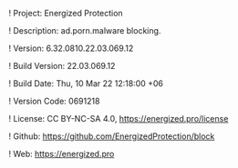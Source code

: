 ! Project: Energized Protection

! Description: ad.porn.malware blocking.

! Version: 6.32.0810.22.03.069.12

! Build Version: 22.03.069.12

! Build Date: Thu, 10 Mar 22 12:18:00 +06

! Version Code: 0691218

! License: CC BY-NC-SA 4.0, https://energized.pro/license

! Github: https://github.com/EnergizedProtection/block

! Web: https://energized.pro
